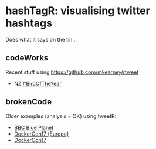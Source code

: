 # hashTagR: visualising twitter hashtags

Does what it says on the tin...

## codeWorks

Recent stuff using https://github.com/mkearney/rtweet

 * NZ [#BirdOfTheYear](birdOfTheYear2018.html)
 
## brokenCode

Older examples (analysis = OK) using tweetR:
 
  * [BBC Blue Planet](https://dataknut.github.io/tweetR/tweetRBluePlanet2_2017.html) 
  * [DockerCon17 (Europe)](dataknut.github.io/tweetR/tweetDockerConEU_2017.html)
  * [DockerCon17](https://dataknut.github.io/tweetR/tweetDockerCon.html)
